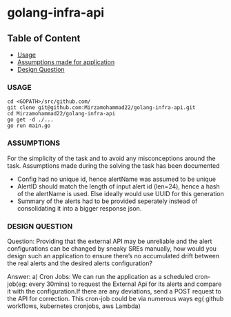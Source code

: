 # golang-infra-api

## Table of Content
- [Usage](#usage)
- [Assumptions made for application](#assumptions)
- [Design Question](#design-question)

### USAGE
```
cd <GOPATH>/src/github.com/
git clone git@github.com:Mirzamohammad22/golang-infra-api.git
cd Mirzamohammad22/golang-infra-api
go get -d ./...
go run main.go
```

### ASSUMPTIONS
For the simplicity of the task and to avoid any misconceptions around the task. Assumptions made during the solving the task has been documented

* Config had no unique id, hence alertName was assumed to be unique
* AlertID should match the length of input alert id (len=24), hence a hash of the alertName is used. Else ideally would use UUID for this generation
* Summary of the alerts had to be provided seperately instead of consolidating it into a bigger response json.


### DESIGN QUESTION

Question:
Providing that the external API may be unreliable and the alert configurations can be changed by sneaky SREs manually, how would you design such an application to ensure there’s no accumulated drift between the real alerts and the desired alerts configuration?

Answer:
    a) Cron Jobs: We can run the application as a scheduled cron-job(eg: every 30mins) to request the External Api for its alerts and compare it with the configuration.If there are any deviations, send a POST request to the API for correction. This cron-job could be via numerous ways eg( github workflows, kubernetes cronjobs, aws Lambda)
